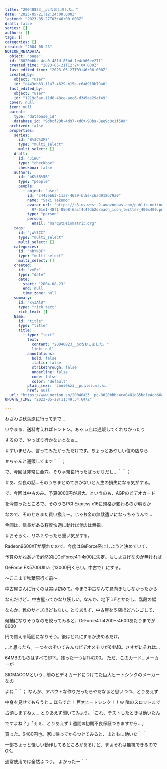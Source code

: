 ```yaml
---
title: "20040823__pcなおしました。"
date: "2023-05-21T12:24:00.000Z"
lastmod: "2023-05-27T03:46:00.000Z"
draft: false
series: []
authors: []
tags: []
categories: []
created: "2004-08-23"
NOTION_METADATA:
  object: "page"
  id: "8020bbbc-4ca0-481d-85bd-1e4cb66ee271"
  created_time: "2023-05-21T12:24:00.000Z"
  last_edited_time: "2023-05-27T03:46:00.000Z"
  created_by:
    object: "user"
    id: "c443eb63-11a7-4629-b15e-c6ad918b79a0"
  last_edited_by:
    object: "user"
    id: "1219c5ae-11d8-48ce-aec6-d385ae29af49"
  cover: null
  icon: null
  parent:
    type: "database_id"
    database_id: "9dbcf20b-4d97-4d69-98ba-8ae9c8c1f58d"
  archived: false
  properties:
    series:
      id: "B%3C%3FS"
      type: "multi_select"
      multi_select: []
    draft:
      id: "JiWU"
      type: "checkbox"
      checkbox: false
    authors:
      id: "bK%3B%5B"
      type: "people"
      people:
        - object: "user"
          id: "c443eb63-11a7-4629-b15e-c6ad918b79a0"
          name: "Saki Yakumo"
          avatar_url: "https://s3-us-west-2.amazonaws.com/public.notion-static.com/3ad1c4\
            97-61e1-48f1-85e8-6acf4c4fdb2d/maoh_icon_twitter_400x400.png"
          type: "person"
          person:
            email: "marqut@ziomatrix.org"
    tags:
      id: "jw%7CC"
      type: "multi_select"
      multi_select: []
    categories:
      id: "nbY%3F"
      type: "multi_select"
      multi_select: []
    created:
      id: "vmFr"
      type: "date"
      date:
        start: "2004-08-23"
        end: null
        time_zone: null
    summary:
      id: "x%3AlD"
      type: "rich_text"
      rich_text: []
    Name:
      id: "title"
      type: "title"
      title:
        - type: "text"
          text:
            content: "20040823__pcなおしました。"
            link: null
          annotations:
            bold: false
            italic: false
            strikethrough: false
            underline: false
            code: false
            color: "default"
          plain_text: "20040823__pcなおしました。"
          href: null
  url: "https://www.notion.so/20040823__pc-8020bbbc4ca0481d85bd1e4cb66ee271"
UPDATE_TIME: "2023-05-28T11:49:34.607Z"

---
```

<link rel="stylesheet" href="https://cdn.jsdelivr.net/npm/katex@0.16.2/dist/katex.min.css" integrity="sha384-bYdxxUwYipFNohQlHt0bjN/LCpueqWz13HufFEV1SUatKs1cm4L6fFgCi1jT643X" crossorigin="anonymous">


わざわざ秋葉原に行ってまで…


いやまぁ、送料考えればトントン。ぁゃιぃ店は通販してくれなかったり


するので、やっぱり行かないとなぁ…


＃すいません、言ってみたかっただけです。ちょっとあやしい位の店なら


＃ちゃんと通販してます＾＾；


で、今回は非常に金穴。そりゃ奈良行ったばっかりだし…＾＾；


＃あ、奈良の話…そのうちまとめておかないと人生の損失になる気がする。


で、今回は中古のみ。予算8000円が最大。というのも、AGPのビデオカード


を今買ったところで、そのうちPCI Express x16に規格が変わるのが明らか


なので、そのときまた買い換えー。じゃお金の無駄遣いになっちゃうんで…


今回は、信長がある程度快適に動けば他のは無視。


＃おそらく、リネ２やったら重い気がする。


Radeon9600XTが壊れたので、今度はGeForce系にしようと決めていて、


予算のかねあいで必然的にGeForce4Ti4x00に決定。もしよさげなのが無ければ


GeForce FX5700Ultra（13000円くらい。中古で）にする。


～ここまで秋葉原行く前～


中古屋さんに行くのは実は初めて。今まで中古なんて見向きもしなかったから


なんだけど… 中古屋ってかなり妖しい。なんか、地下１Fとかだし、階段の幅


なんか、靴のサイズほどもない。とりあえず、中古屋を５店ほどハシゴして、


候補になりそうなのを絞ってみると、GeForce4Ti4200～4600あたりまでが8000


円で買える範囲になりそう。後はどれにするか決めるだけ。


…と思ったら。一つをのぞいてみんなビデオメモリが64MB。さすがにそれは…


64MBのものはすべて却下。残った一つはTi4200。 ただ、このカード…メーカーが


SIGMACOMという…前のビデオカードにつけてた巨大ヒートシンクのメーカーなの


よね＾＾； なんか、アバウトな作りだったらやだなぁと思いつつ、とりあえず


中身を見せてもらうと… ほらでた！ 巨大ヒートシンク！！ｗ 隣のスロットまで


占領しますねぇ… とりあえず聞いてみよう。「これ、テストしたときは動いたん


ですよね？」「ぇぇ、とりあえず１週間の初期不良保証つきますから…」


買った。6480円也。家に帰ってからつけてみると、まともに動いた＾＾


一部ちょっと怪しい動作してるところがあるけど、まぁそれは無視できるのでOK。


通常使用では全然ふつう。 よかったー＾＾

